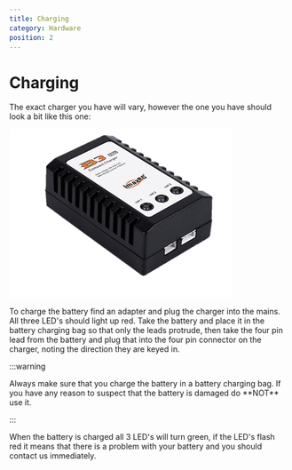 ```yaml
---
title: Charging
category: Hardware
position: 2
---
```

# Charging

The exact charger you have will vary, however the one you have should look a bit like this one: 

![A charger](./images/charger.png)

To charge the battery find an adapter and plug the charger into the mains. All three LED's should light up red. Take the battery and place it in the battery charging bag so that only the leads protrude, then take the four pin lead from the battery and plug that into the four pin connector on the charger, noting the direction they are keyed in.

:::warning

Always make sure that you charge the battery in a battery charging bag. If you have any reason to suspect that the battery is damaged do \*\*NOT\*\* use it.

:::

When the battery is charged all 3 LED's will turn green, if the LED's flash red it means that there is a problem with your battery and you should contact us immediately.

